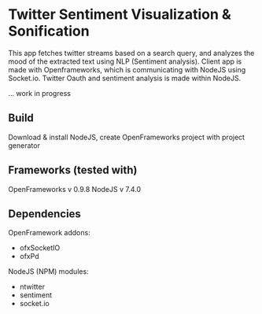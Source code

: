 # Twitter Sentiment Visualization & Sonification
This app fetches twitter streams based on a search query, and analyzes the mood of the extracted text using NLP (Sentiment analysis). Client app is made with Openframeworks, which is communicating with NodeJS using Socket.io. Twitter Oauth and sentiment analysis is made within NodeJS.

... work in progress

## Build
Download & install NodeJS, create OpenFrameworks project with project generator

## Frameworks (tested with)
OpenFrameworks v 0.9.8
NodeJS v 7.4.0

## Dependencies
OpenFramework addons:
- ofxSocketIO
- ofxPd

NodeJS (NPM) modules:
- ntwitter
- sentiment
- socket.io

